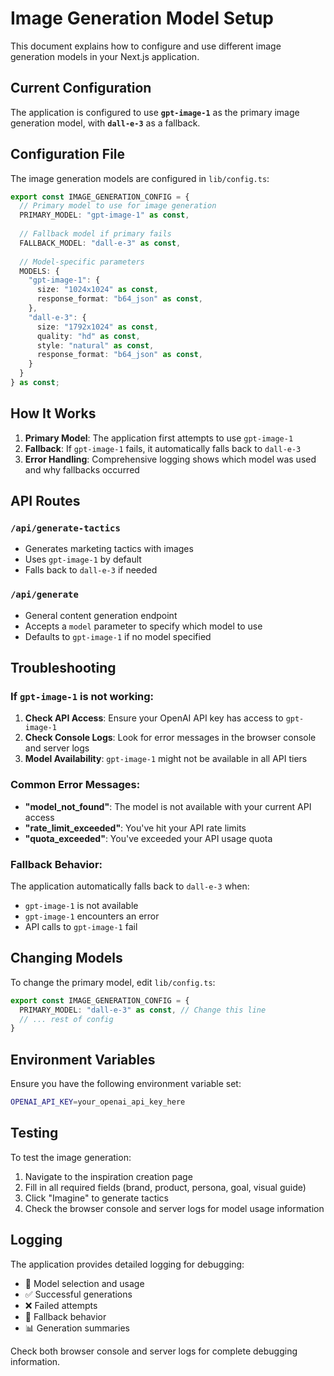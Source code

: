 # Image Generation Model Setup

This document explains how to configure and use different image generation models in your Next.js application.

## Current Configuration

The application is configured to use **`gpt-image-1`** as the primary image generation model, with **`dall-e-3`** as a fallback.

## Configuration File

The image generation models are configured in `lib/config.ts`:

```typescript
export const IMAGE_GENERATION_CONFIG = {
  // Primary model to use for image generation
  PRIMARY_MODEL: "gpt-image-1" as const,
  
  // Fallback model if primary fails
  FALLBACK_MODEL: "dall-e-3" as const,
  
  // Model-specific parameters
  MODELS: {
    "gpt-image-1": {
      size: "1024x1024" as const,
      response_format: "b64_json" as const,
    },
    "dall-e-3": {
      size: "1792x1024" as const,
      quality: "hd" as const,
      style: "natural" as const,
      response_format: "b64_json" as const,
    }
  }
} as const;
```

## How It Works

1. **Primary Model**: The application first attempts to use `gpt-image-1`
2. **Fallback**: If `gpt-image-1` fails, it automatically falls back to `dall-e-3`
3. **Error Handling**: Comprehensive logging shows which model was used and why fallbacks occurred

## API Routes

### `/api/generate-tactics`
- Generates marketing tactics with images
- Uses `gpt-image-1` by default
- Falls back to `dall-e-3` if needed

### `/api/generate`
- General content generation endpoint
- Accepts a `model` parameter to specify which model to use
- Defaults to `gpt-image-1` if no model specified

## Troubleshooting

### If `gpt-image-1` is not working:

1. **Check API Access**: Ensure your OpenAI API key has access to `gpt-image-1`
2. **Check Console Logs**: Look for error messages in the browser console and server logs
3. **Model Availability**: `gpt-image-1` might not be available in all API tiers

### Common Error Messages:

- **"model_not_found"**: The model is not available with your current API access
- **"rate_limit_exceeded"**: You've hit your API rate limits
- **"quota_exceeded"**: You've exceeded your API usage quota

### Fallback Behavior:

The application automatically falls back to `dall-e-3` when:
- `gpt-image-1` is not available
- `gpt-image-1` encounters an error
- API calls to `gpt-image-1` fail

## Changing Models

To change the primary model, edit `lib/config.ts`:

```typescript
export const IMAGE_GENERATION_CONFIG = {
  PRIMARY_MODEL: "dall-e-3" as const, // Change this line
  // ... rest of config
}
```

## Environment Variables

Ensure you have the following environment variable set:

```bash
OPENAI_API_KEY=your_openai_api_key_here
```

## Testing

To test the image generation:

1. Navigate to the inspiration creation page
2. Fill in all required fields (brand, product, persona, goal, visual guide)
3. Click "Imagine" to generate tactics
4. Check the browser console and server logs for model usage information

## Logging

The application provides detailed logging for debugging:

- 🚀 Model selection and usage
- ✅ Successful generations
- ❌ Failed attempts
- 🔄 Fallback behavior
- 📊 Generation summaries

Check both browser console and server logs for complete debugging information.

